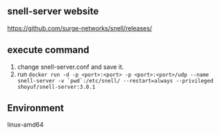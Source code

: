 ## snell-server website

https://github.com/surge-networks/snell/releases/

## execute command

1. change snell-server.conf and save it.
1. run `` docker run -d -p <port>:<port> -p <port>:<port>/udp --name snell-server -v `pwd`:/etc/snell/ --restart=always --privileged shoyuf/snell-server:3.0.1 ``

## Environment

linux-amd64
